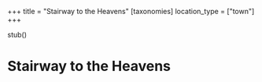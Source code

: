 +++
title = "Stairway to the Heavens"
[taxonomies]
location_type = ["town"]
+++

stub()

# Stairway to the Heavens
